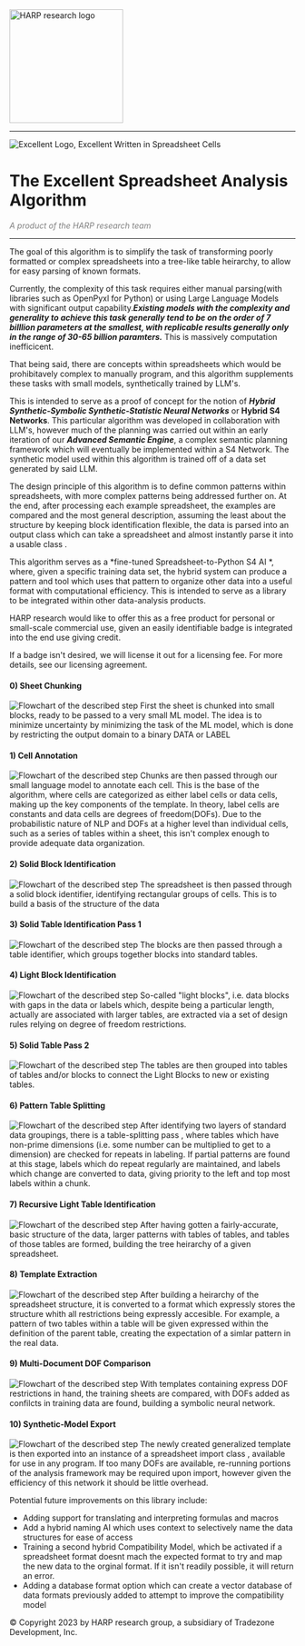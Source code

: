 <img src = "images/HARP_research_logo_vectorized.svg" alt = "HARP research logo" width = "200" />

---

![Excellent Logo, Excellent Written in Spreadsheet Cells](images/Excellent_Logo.svg)

# The Excellent Spreadsheet Analysis Algorithm
<span style = "color: gray;" > *A product of the HARP research team*</span>

---

The goal of this algorithm is to simplify the task of transforming poorly formatted or complex spreadsheets into a tree-like table heirarchy, to allow for easy parsing of known formats.

Currently, the complexity of this task requires either manual parsing(with libraries such as OpenPyxl for Python) or using Large Language Models with significant output capability.***Existing models with the complexity and generality to achieve this task generally tend to be on the order of 7 billlion parameters at the smallest, with replicable results generally only in the range of 30-65 billion paramters.*** This is massively computation inefficicent.

That being said, there are concepts within spreadsheets which would be prohibitavely complex to manually program, and this algorithm supplements these tasks with small models, synthetically trained by LLM's.

This is intended to serve as a proof of concept for the notion of ***Hybrid Synthetic-Symbolic Synthetic-Statistic Neural Networks*** or **Hybrid S4 Networks**. This particular algorithm was developed in collaboration with LLM's, however much of the planning was carried out within an early iteration of our ***Advanced Semantic Engine***, a complex semantic planning framework which will eventually be implemented within a S4 Network. The synthetic model used within this algorithm is trained off of a data set generated by said LLM.

The design principle of this algorithm is to define common patterns within spreadsheets, with more complex patterns being addressed further on. At the end, after processing each example spreadsheet, the examples are compared and the most general description, assuming the least about the structure by keeping block identification flexible, the data is parsed into an output class which can take a spreadsheet and almost instantly parse it into a usable class .

This algorithm serves as a *fine-tuned Spreadsheet-to-Python S4 AI *, where, given a specific training data set, the hybrid system can produce a pattern and tool which uses that pattern to organize other data into a useful format with computational efficiency. This is intended to serve as a library to be integrated within other data-analysis products.

HARP research would like to offer this as a free product for personal or small-scale commercial use, given an easily identifiable badge is integrated into the end use giving credit.

If a badge isn't desired, we will license it out for a licensing fee. For more details, see our licensing agreement.

#### 0) Sheet Chunking

![Flowchart of the described step](images/Step_0.png)
First the sheet is chunked into small blocks, ready to be passed to a very small ML model. The idea is to minimize uncertainty by minimizing the task of the ML model, which is done by restricting the output domain to a binary DATA or LABEL
#### 1) Cell Annotation
![Flowchart of the described step](images/Step_1.png)
Chunks are then passed through our small language model to annotate each cell. This is the base of the algorithm, where cells are categorized as either label cells or data cells, making up the key components of the template. In theory, label cells are constants and data cells are degrees of freedom(DOFs). Due to the probabilistic nature of NLP and DOFs at a higher level than individual cells, such as a series of tables within a sheet, this isn't complex enough to provide adequate data organization.

#### 2) Solid Block Identification

![Flowchart of the described step](images/Step_2.png)
The spreadsheet is then passed through a solid block identifier, identifying rectangular groups of cells. This is to build a basis of the structure of the data
#### 3) Solid Table Identification Pass 1

![Flowchart of the described step](images/Step_3.png)
The blocks are then passed through a table identifier, which groups together blocks into standard tables.

#### 4) Light Block Identification

![Flowchart of the described step](images/Step_4.png)
So-called "light blocks", i.e. data blocks with gaps in the data or labels which, despite being a particular length, actually are associated with larger tables, are extracted via a set of design rules relying on degree of freedom restrictions.
#### 5) Solid Table Pass 2

![Flowchart of the described step](images/Step_5.png)
The tables are then grouped into tables of tables and/or blocks to connect the Light Blocks to new or existing tables.

#### 6) Pattern Table Splitting

![Flowchart of the described step](images/Step_6.png)
After identifying two layers of standard data groupings, there is a table-splitting pass , where tables which have non-prime dimensions (i.e. some number can be multiplied to get to a dimension) are checked for repeats in labeling. If partial patterns are found at this stage, labels which do repeat regularly are maintained, and labels which change are converted to data, giving priority to the left and top most labels within a chunk.

#### 7) Recursive Light Table Identification

![Flowchart of the described step](images/Step_7.png)
After having gotten a fairly-accurate, basic structure of the data, larger patterns with tables of tables, and tables of those tables are formed, building the tree heirarchy of a given spreadsheet.
#### 8) Template Extraction

![Flowchart of the described step](images/Step_8.png)
After building a heirarchy of the spreadsheet structure, it is converted to a format which expressly stores the structure whith all restrictions being expressly accesible. For example, a pattern of two tables within a table will be given expressed within the definition of the parent table, creating the expectation of a simlar pattern in the real data.
#### 9) Multi-Document DOF Comparison

![Flowchart of the described step](images/Step_9.png)
With templates containing express DOF restrictions in hand, the training sheets are compared, with DOFs added as confilcts in training data are found, building a symbolic neural network.
#### 10) Synthetic-Model Export

![Flowchart of the described step](images/Step_10.png)
The newly created generalized template is then exported into an instance of a spreadsheet import class , available for use in any program. If too many DOFs are available, re-running portions of the analysis framework may be required upon import, however given the efficiency of this network it should be little overhead.


Potential future improvements on this library include:
- Adding support for translating and interpreting formulas and macros
- Add a hybrid naming AI which uses context to selectively name the data structures for ease of access
- Training a second hybrid Compatibility Model, which be activated if a spreadsheet format doesnt mach the expected format to try and map the new data to the orginal format. If it isn't readily possible, it will return an error.
- Adding a database format option which can create a vector database of data formats previously added to attempt to improve the compatibility model


© Copyright 2023 by HARP research group, a subsidiary of Tradezone Development, Inc.
